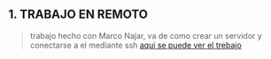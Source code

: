 ## 1. TRABAJO EN REMOTO
  >trabajo hecho con Marco Najar, va de como crear un servidor y conectarse a el mediante ssh [aqui se puede ver el trebajo]() 
